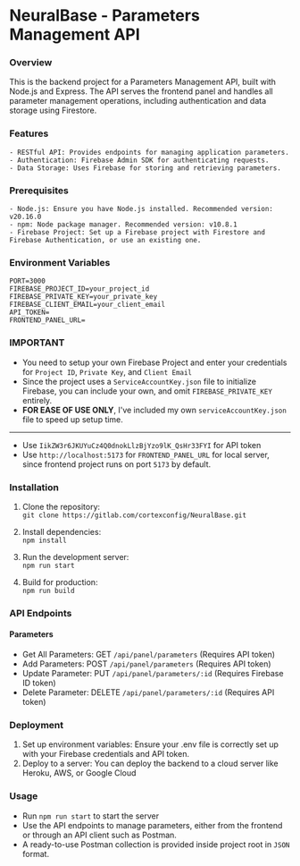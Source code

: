 # NeuralBase - Parameters Management API

### Overview
This is the backend project for a Parameters Management API, built with Node.js and Express.
The API serves the frontend panel and handles all parameter management operations, including authentication and data storage using Firestore.

### Features
	- RESTful API: Provides endpoints for managing application parameters.
	- Authentication: Firebase Admin SDK for authenticating requests.
	- Data Storage: Uses Firebase for storing and retrieving parameters.

### Prerequisites
	- Node.js: Ensure you have Node.js installed. Recommended version: v20.16.0
	- npm: Node package manager. Recommended version: v10.8.1
	- Firebase Project: Set up a Firebase project with Firestore and Firebase Authentication, or use an existing one.

### Environment Variables
	PORT=3000
	FIREBASE_PROJECT_ID=your_project_id
	FIREBASE_PRIVATE_KEY=your_private_key
	FIREBASE_CLIENT_EMAIL=your_client_email
	API_TOKEN=
	FRONTEND_PANEL_URL=

### IMPORTANT
- You need to setup your own Firebase Project and enter your credentials for `Project ID`, `Private Key`, and `Client Email`
- Since the project uses a `ServiceAccountKey.json` file to initialize Firebase, you can include your own, and omit `FIREBASE_PRIVATE_KEY` entirely.
- **FOR EASE OF USE ONLY**, I've included my own `serviceAccountKey.json` file to speed up setup time.

---

- Use `IikZW3r6JKUYuCz4Q0dnokLlzBjYzo9lK_QsHr33FYI` for API token
- Use `http://localhost:5173` for `FRONTEND_PANEL_URL` for local server, since frontend project runs on port `5173` by default.

### Installation
1. Clone the repository:\
`git clone https://gitlab.com/cortexconfig/NeuralBase.git`

2. Install dependencies:\
`npm install`

3. Run the development server:\
`npm run start`

4. Build for production:\
`npm run build`


### API Endpoints
#### Parameters
- Get All Parameters: GET `/api/panel/parameters` (Requires API token)
- Add Parameters: POST `/api/panel/parameters` (Requires API token)
- Update Parameter: PUT `/api/panel/parameters/:id` (Requires Firebase ID token)
- Delete Parameter: DELETE `/api/panel/parameters/:id` (Requires API token)

### Deployment
1. Set up environment variables: Ensure your .env file is correctly set up with your Firebase credentials and API token.
2. Deploy to a server: You can deploy the backend to a cloud server like Heroku, AWS, or Google Cloud

### Usage
- Run `npm run start` to start the server
- Use the API endpoints to manage parameters, either from the frontend or through an API client such as Postman.
- A ready-to-use Postman collection is provided inside project root in `JSON` format.